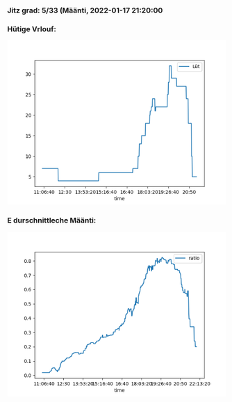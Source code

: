 ### Jitz grad: 5/33 (Määnti, 2022-01-17 21:20:00

### Hütige Vrlouf:
![Graph](Today.png)

### E durschnittleche Määnti:
![Graph](Määnti.png)
